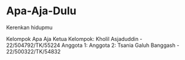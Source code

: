 # Apa-Aja-Dulu
Kerenkan hidupmu

Kelompok Apa Aja
Ketua Kelompok: Kholil Asjaduddin - 22/504792/TK/55224
Anggota 1:
Anggota 2: Tsania Galuh Banggash - 22/500322/TK/54832
